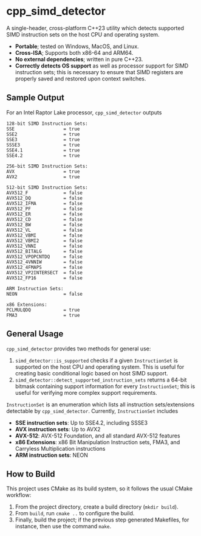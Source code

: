 # cpp_simd_detector
A single-header, cross-platform C++23 utility which detects supported SIMD instruction sets on the host CPU and operating system.

- **Portable**; tested on Windows, MacOS, and Linux.
- **Cross-ISA**; Supports both x86-64 and ARM64.
- **No external dependencies**; written in pure C++23.
- **Correctly detects OS support** as well as processor support for SIMD instruction sets; this is necessary to ensure that SIMD registers are properly saved and restored upon context switches.

## Sample Output
For an Intel Raptor Lake processor, `cpp_simd_detector` outputs
```
128-bit SIMD Instruction Sets:
SSE                  = true
SSE2                 = true
SSE3                 = true
SSSE3                = true
SSE4.1               = true
SSE4.2               = true

256-bit SIMD Instruction Sets:
AVX                  = true
AVX2                 = true

512-bit SIMD Instruction Sets:
AVX512_F             = false
AVX512_DQ            = false
AVX512_IFMA          = false
AVX512_PF            = false
AVX512_ER            = false
AVX512_CD            = false
AVX512_BW            = false
AVX512_VL            = false
AVX512_VBMI          = false
AVX512_VBMI2         = false
AVX512_VNNI          = false
AVX512_BITALG        = false
AVX512_VPOPCNTDQ     = false
AVX512_4VNNIW        = false
AVX512_4FMAPS        = false
AVX512_VP2INTERSECT  = false
AVX512_FP16          = false

ARM Instruction Sets:
NEON                 = false

x86 Extensions:
PCLMULQDQ            = true
FMA3                 = true
```

## General Usage
`cpp_simd_detector` provides two methods for general use:
1. `simd_detector::is_supported` checks if a given `InstructionSet` is supported on the host CPU and operating system. This is useful for creating basic conditional logic based on host SIMD support.
2. `simd_detector::detect_supported_instruction_sets` returns a 64-bit bitmask containing support information for every `InstructionSet`; this is useful for verifying more complex support requirements.

`InstructionSet` is an enumeration which lists all instruction sets/extensions detectable by `cpp_simd_detector`. Currently, `InstructionSet` includes
- **SSE instruction sets**: Up to SSE4.2, including SSSE3
- **AVX instruction sets**: Up to AVX2
- **AVX-512**: AVX-512 Foundation, and all standard AVX-512 features
- **x86 Extensions**: x86 Bit Manipulation Instruction sets, FMA3, and Carryless Multiplication instructions
- **ARM instruction sets**: NEON

## How to Build
This project uses CMake as its build system, so it follows the usual CMake workflow:
1. From the project directory, create a build directory (`mkdir build`).
2. From `build`, run `cmake ..` to configure the build.
3. Finally, build the project; if the previous step generated Makefiles, for instance, then use the command `make`.
